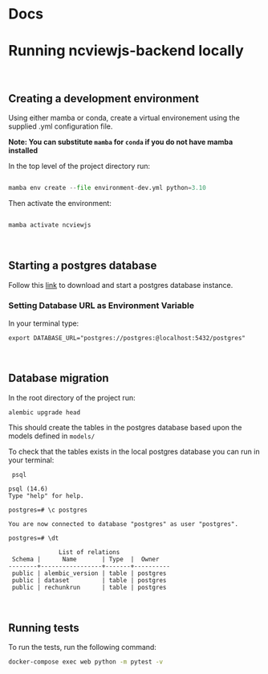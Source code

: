 # Docs

# Running ncviewjs-backend locally

&nbsp;

## Creating a development environment

Using either mamba or conda, create a virtual environement using the supplied .yml configuration file.

**Note: You can substitute `mamba` for `conda` if you do not have mamba installed**

In the top level of the project directory run:

```python

mamba env create --file environment-dev.yml python=3.10

```

Then activate the environment:

```bash

mamba activate ncviewjs

```

&nbsp;

## Starting a postgres database

Follow this [link](https://postgresapp.com/) to download and start a postgres database instance.

### Setting Database URL as Environment Variable

In your terminal type:

`export DATABASE_URL="postgres://postgres:@localhost:5432/postgres"`

&nbsp;

## Database migration

In the root directory of the project run:

```bash
alembic upgrade head
```

This should create the tables in the postgres database based upon the models defined in `models/`

To check that the tables exists in the local postgres database you can run in your terminal:

```console
 psql
```

```console
psql (14.6)
Type "help" for help.
```

```console
postgres=# \c postgres
```

```console
You are now connected to database "postgres" as user "postgres".
```

```console
postgres=# \dt
```

```console
              List of relations
 Schema |      Name       | Type  |  Owner
--------+-----------------+-------+----------
 public | alembic_version | table | postgres
 public | dataset         | table | postgres
 public | rechunkrun      | table | postgres
```

&nbsp;

## Running tests

To run the tests, run the following command:

```bash
docker-compose exec web python -m pytest -v
```
